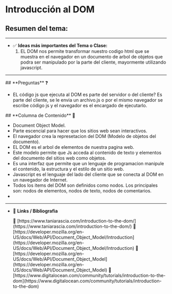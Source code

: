 # Introducción al DOM

## **Resumen del tema:**

---

- ✅ **Ideas más importantes del Tema o Clase:**
    1.  EL DOM nos permite transformar nuestro codigo html que se muestra en el navegador en un documento de arbol de objetos que podra ser manipulado por la parte del cliente, mayormente utilizando javascript.
    
---

<aside>
## **Preguntas** ❓ 

</aside>

- EL código js que ejecuta al DOM es parte del servidor o del cliente? Es parte del cliente, se le envia un archivo.js o por el mismo navegador se escribe código js y el navegador es el encargado de ejecutarlo.

<aside>
## **Columna de Contenido** 📝 
</aside>

- Document Object Model.
- Parte escencial para hacer que los sitios web sean interactivos.
- El navegador crea la represetacion del DOM (Modelo de objetos del documento).
- EL DOM es el arbol de elementos de nuestra pagina web.
- Este modelo permite que Js acceda al contenido de texto y elementos del documento del sitios web como objetos.
- Es una interfaz que permite que un lenguaje de programacion manipule el contenido, la estructura y el estilo de un sitio web.
- Javascript es el lenguaje del lado del cliente que se conecta al DOM en un navegador de Internet.
- Todos los items del DOM son definidos como nodos. Los principales son: nodos de elementos, nodos de texto, nodos de comentarios.
- 

---

- 🔗 **Links /  Bibliografia**
    
    <aside>
    🔗 [https://www.taniarascia.com/introduction-to-the-dom/](https://www.taniarascia.com/introduction-to-the-dom/)
    🔗 [https://developer.mozilla.org/en-US/docs/Web/API/Document_Object_Model/Introduction](https://developer.mozilla.org/en-US/docs/Web/API/Document_Object_Model/Introduction)
    🔗 [https://developer.mozilla.org/en-US/docs/Web/API/Document_Object_Model](https://developer.mozilla.org/en-US/docs/Web/API/Document_Object_Model)
    🔗 [https://www.digitalocean.com/community/tutorials/introduction-to-the-dom](https://www.digitalocean.com/community/tutorials/introduction-to-the-dom)

    </aside>
    